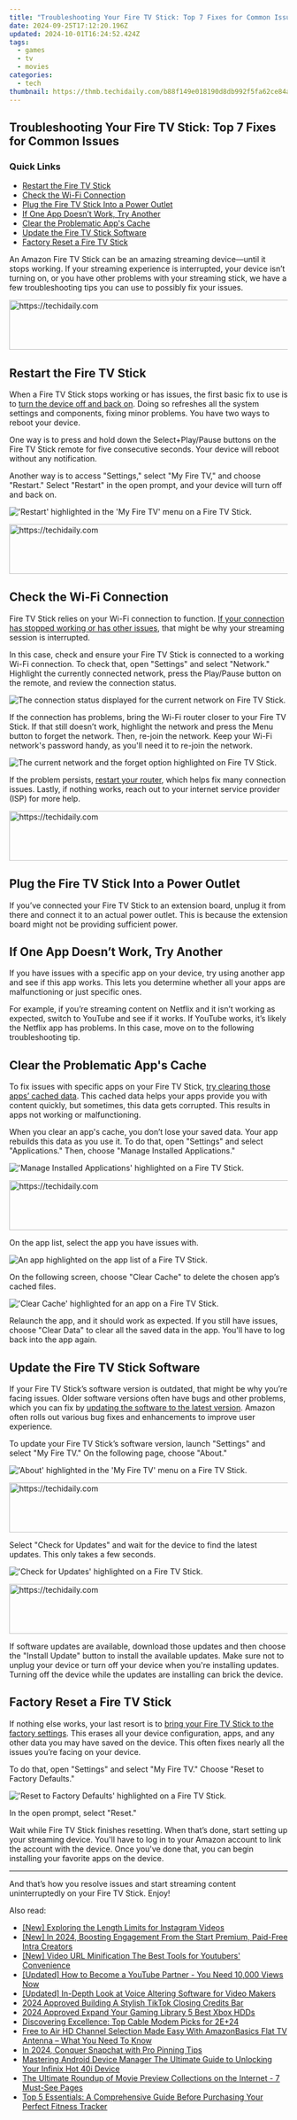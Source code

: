 ```yaml
---
title: "Troubleshooting Your Fire TV Stick: Top 7 Fixes for Common Issues"
date: 2024-09-25T17:12:20.196Z
updated: 2024-10-01T16:24:52.424Z
tags:
  - games
  - tv
  - movies
categories:
  - tech
thumbnail: https://thmb.techidaily.com/b88f149e018190d8db992f5fa62ce84a76816eeb035902ad86368ed1da64a17e.jpg
---
```


## Troubleshooting Your Fire TV Stick: Top 7 Fixes for Common Issues

### Quick Links

* [Restart the Fire TV Stick](https://screen-recording.techidaily.com/new-2024-approved-best-mac-capturing-utilities-ranked/)
* [Check the Wi-Fi Connection](https://buynow-info.techidaily.com/google-nest-hub-2nd-gen-review-if-only-it-had-a-camera/)
* [Plug the Fire TV Stick Into a Power Outlet](https://howto.techidaily.com/why-is-my-poco-f5-pro-5g-offline-troubleshooting-guide-drfone-by-drfone-fix-android-problems-fix-android-problems/)
* [If One App Doesn’t Work, Try Another](https://extra-skills.techidaily.com/in-2024-instant-anonymity-shield-face-details/)
* [Clear the Problematic App's Cache](https://some-tips.techidaily.com/top-8-subtitle-editors-transforming-into-srt-format-for-windows-and-macos-for-2024/)
* [Update the Fire TV Stick Software](https://vimeo-videos.techidaily.com/updated-in-2024-unlock-gif-potential-creating-animated-summaries-of-vimeo-videos/)
* [Factory Reset a Fire TV Stick](https://games-able.techidaily.com/7-innovative-terminal-games-for-linux-aficionados/)

 An Amazon Fire TV Stick can be an amazing streaming device—until it stops working. If your streaming experience is interrupted, your device isn’t turning on, or you have other problems with your streaming stick, we have a few troubleshooting tips you can use to possibly fix your issues.

<!-- affiliate ads begin -->
<a href="https://appsumo.8odi.net/c/5597632/2151884/7443" target="_top" id="2151884">
  <img src="//a.impactradius-go.com/display-ad/7443-2151884" border="0" alt="https://techidaily.com" width="728" height="90"/>
</a>
<img height="0" width="0" src="https://appsumo.8odi.net/i/5597632/2151884/7443" style="position:absolute;visibility:hidden;" border="0" />
<!-- affiliate ads end -->

##  Restart the Fire TV Stick

 When a Fire TV Stick stops working or has issues, the first basic fix to use is to [turn the device off and back on](https://youtube-help.techidaily.com/in-2024-learn-to-edit-films-youtube-tutorials-plus-others/). Doing so refreshes all the system settings and components, fixing minor problems. You have two ways to reboot your device.

 One way is to press and hold down the Select+Play/Pause buttons on the Fire TV Stick remote for five consecutive seconds. Your device will reboot without any notification.

 Another way is to access "Settings," select "My Fire TV," and choose "Restart." Select "Restart" in the open prompt, and your device will turn off and back on.

!['Restart' highlighted in the 'My Fire TV' menu on a Fire TV Stick.](https://static1.howtogeekimages.com/wordpress/wp-content/uploads/2024/08/1-restart-fire-tv-stick.jpg) 

<!-- affiliate ads begin -->
<a href="https://appsumo.8odi.net/c/5597632/2094428/7443" target="_top" id="2094428">
  <img src="//a.impactradius-go.com/display-ad/7443-2094428" border="0" alt="https://techidaily.com" width="728" height="90"/>
</a>
<img height="0" width="0" src="https://appsumo.8odi.net/i/5597632/2094428/7443" style="position:absolute;visibility:hidden;" border="0" />
<!-- affiliate ads end -->

##  Check the Wi-Fi Connection

 Fire TV Stick relies on your Wi-Fi connection to function. [If your connection has stopped working or has other issues](https://android-location.techidaily.com/in-2024-3-effective-methods-to-fake-gps-location-on-android-for-your-asus-rog-phone-7-ultimate-drfone-by-drfone-virtual/), that might be why your streaming session is interrupted.

 In this case, check and ensure your Fire TV Stick is connected to a working Wi-Fi connection. To check that, open "Settings" and select "Network." Highlight the currently connected network, press the Play/Pause button on the remote, and review the connection status.

![The connection status displayed for the current network on Fire TV Stick.](https://static1.howtogeekimages.com/wordpress/wp-content/uploads/2024/08/2-connection-status-fire-tv-stick.jpg) 

 If the connection has problems, bring the Wi-Fi router closer to your Fire TV Stick. If that still doesn’t work, highlight the network and press the Menu button to forget the network. Then, re-join the network. Keep your Wi-Fi network's password handy, as you'll need it to re-join the network.

![The current network and the forget option highlighted on Fire TV Stick.](https://static1.howtogeekimages.com/wordpress/wp-content/uploads/2024/08/3-forget-wi-fi-network-fire-tv-stick.jpg) 

 If the problem persists, [restart your router](https://extra-information.techidaily.com/updated-chuckle-centric-ringtone-websites-guide/), which helps fix many connection issues. Lastly, if nothing works, reach out to your internet service provider (ISP) for more help.

<!-- affiliate ads begin -->
<a href="https://appsumo.8odi.net/c/5597632/2052059/7443" target="_top" id="2052059">
  <img src="//a.impactradius-go.com/display-ad/7443-2052059" border="0" alt="https://techidaily.com" width="728" height="90"/>
</a>
<img height="0" width="0" src="https://appsumo.8odi.net/i/5597632/2052059/7443" style="position:absolute;visibility:hidden;" border="0" />
<!-- affiliate ads end -->

##  Plug the Fire TV Stick Into a Power Outlet

 If you’ve connected your Fire TV Stick to an extension board, unplug it from there and connect it to an actual power outlet. This is because the extension board might not be providing sufficient power.

##  If One App Doesn’t Work, Try Another

 If you have issues with a specific app on your device, try using another app and see if this app works. This lets you determine whether all your apps are malfunctioning or just specific ones.

 For example, if you’re streaming content on Netflix and it isn’t working as expected, switch to YouTube and see if it works. If YouTube works, it’s likely the Netflix app has problems. In this case, move on to the following troubleshooting tip.

##  Clear the Problematic App's Cache

 To fix issues with specific apps on your Fire TV Stick, [try clearing those apps’ cached data](https://extra-support.techidaily.com/updated-screen-savvy-starting-point-deciphering-display-standards/). This cached data helps your apps provide you with content quickly, but sometimes, this data gets corrupted. This results in apps not working or malfunctioning.

 When you clear an app's cache, you don’t lose your saved data. Your app rebuilds this data as you use it. To do that, open "Settings" and select "Applications." Then, choose "Manage Installed Applications."

!['Manage Installed Applications' highlighted on a Fire TV Stick.](https://static1.howtogeekimages.com/wordpress/wp-content/uploads/2024/08/4-manage-installed-apps-fire-tv-stick.jpg) 

<!-- affiliate ads begin -->
<a href="https://imp.i357552.net/c/5597632/1006793/11832" target="_top" id="1006793">
  <img src="//a.impactradius-go.com/display-ad/11832-1006793" border="0" alt="https://techidaily.com" width="728" height="90"/>
</a>
<img height="0" width="0" src="https://imp.i357552.net/i/5597632/1006793/11832" style="position:absolute;visibility:hidden;" border="0" />
<!-- affiliate ads end -->

 On the app list, select the app you have issues with.

![An app highlighted on the app list of a Fire TV Stick.](https://static1.howtogeekimages.com/wordpress/wp-content/uploads/2024/08/5-select-problematic-app-fire-tv-stick.jpg) 

 On the following screen, choose "Clear Cache" to delete the chosen app’s cached files.

!['Clear Cache' highlighted for an app on a Fire TV Stick.](https://static1.howtogeekimages.com/wordpress/wp-content/uploads/2024/08/6-clear-app-cache-fire-tv-stick.jpg) 

 Relaunch the app, and it should work as expected. If you still have issues, choose "Clear Data" to clear all the saved data in the app. You'll have to log back into the app again.

##  Update the Fire TV Stick Software

 If your Fire TV Stick’s software version is outdated, that might be why you’re facing issues. Older software versions often have bugs and other problems, which you can fix by [updating the software to the latest version](https://fox-helps.techidaily.com/updated-essential-8-choices-of-tripods-for-4k-cinematography-for-2024/). Amazon often rolls out various bug fixes and enhancements to improve user experience.

 To update your Fire TV Stick’s software version, launch "Settings" and select "My Fire TV." On the following page, choose "About."

!['About' highlighted in the 'My Fire TV' menu on a Fire TV Stick.](https://static1.howtogeekimages.com/wordpress/wp-content/uploads/2024/08/7-about-menu-fire-tv-stick.jpg) 

<!-- affiliate ads begin -->
<a href="https://ephamedtechinc.pxf.io/c/5597632/2137207/26400" target="_top" id="2137207">
  <img src="//a.impactradius-go.com/display-ad/26400-2137207" border="0" alt="https://techidaily.com" width="728" height="90"/>
</a>
<img height="0" width="0" src="https://ephamedtechinc.pxf.io/i/5597632/2137207/26400" style="position:absolute;visibility:hidden;" border="0" />
<!-- affiliate ads end -->

 Select "Check for Updates" and wait for the device to find the latest updates. This only takes a few seconds.

!['Check for Updates' highlighted on a Fire TV Stick.](https://static1.howtogeekimages.com/wordpress/wp-content/uploads/2024/08/8-update-fire-tv-stick-operating-system.jpg) 

<!-- affiliate ads begin -->
<a href="https://appsumo.8odi.net/c/5597632/2137412/7443" target="_top" id="2137412">
  <img src="//a.impactradius-go.com/display-ad/7443-2137412" border="0" alt="https://techidaily.com" width="728" height="90"/>
</a>
<img height="0" width="0" src="https://appsumo.8odi.net/i/5597632/2137412/7443" style="position:absolute;visibility:hidden;" border="0" />
<!-- affiliate ads end -->

 If software updates are available, download those updates and then choose the "Install Update" button to install the available updates. Make sure not to unplug your device or turn off your device when you're installing updates. Turning off the device while the updates are installing can brick the device.

##  Factory Reset a Fire TV Stick

 If nothing else works, your last resort is to [bring your Fire TV Stick to the factory settings](https://unlock-android.techidaily.com/in-2024-everything-you-need-to-know-about-lock-screen-settings-on-your-infinix-gt-10-pro-by-drfone-android/). This erases all your device configuration, apps, and any other data you may have saved on the device. This often fixes nearly all the issues you’re facing on your device.

 To do that, open "Settings" and select "My Fire TV." Choose "Reset to Factory Defaults."

!['Reset to Factory Defaults' highlighted on a Fire TV Stick.](https://static1.howtogeekimages.com/wordpress/wp-content/uploads/2024/08/9-factory-reset-fire-tv-stick.jpg) 

 In the open prompt, select "Reset."

 Wait while Fire TV Stick finishes resetting. When that’s done, start setting up your streaming device. You'll have to log in to your Amazon account to link the account with the device. Once you've done that, you can begin installing your favorite apps on the device.

---

 And that’s how you resolve issues and start streaming content uninterruptedly on your Fire TV Stick. Enjoy!

<ins class="adsbygoogle"
     style="display:block"
     data-ad-format="autorelaxed"
     data-ad-client="ca-pub-7571918770474297"
     data-ad-slot="1223367746"></ins>

<ins class="adsbygoogle"
     style="display:block"
     data-ad-client="ca-pub-7571918770474297"
     data-ad-slot="8358498916"
     data-ad-format="auto"
     data-full-width-responsive="true"></ins>

<span class="atpl-alsoreadstyle">Also read:</span>
<div><ul>
<li><a href="https://instagram-clips.techidaily.com/new-exploring-the-length-limits-for-instagram-videos/"><u>[New] Exploring the Length Limits for Instagram Videos</u></a></li>
<li><a href="https://youtube-sure.techidaily.com/n-2024-boosting-engagement-from-the-start-premium-paid-free-intra-creators/"><u>[New] In 2024, Boosting Engagement From the Start Premium, Paid-Free Intra Creators</u></a></li>
<li><a href="https://facebook-record-videos.techidaily.com/new-video-url-minification-the-best-tools-for-youtubers-convenience/"><u>[New] Video URL Minification The Best Tools for Youtubers' Convenience</u></a></li>
<li><a href="https://facebook-record-videos.techidaily.com/updated-how-to-become-a-youtube-partner-you-need-10000-views-now/"><u>[Updated] How to Become a YouTube Partner - You Need 10,000 Views Now</u></a></li>
<li><a href="https://youtube-blog.techidaily.com/ed-in-depth-look-at-voice-altering-software-for-video-makers/"><u>[Updated] In-Depth Look at Voice Altering Software for Video Makers</u></a></li>
<li><a href="https://tiktok-videos.techidaily.com/2024-approved-building-a-stylish-tiktok-closing-credits-bar/"><u>2024 Approved Building A Stylish TikTok Closing Credits Bar</u></a></li>
<li><a href="https://on-screen-recording.techidaily.com/2024-approved-expand-your-gaming-library-5-best-xbox-hdds/"><u>2024 Approved Expand Your Gaming Library 5 Best Xbox HDDs</u></a></li>
<li><a href="https://buynow-tips.techidaily.com/discovering-excellence-top-cable-modem-picks-for-2eplus24/"><u>Discovering Excellence: Top Cable Modem Picks for 2E+24</u></a></li>
<li><a href="https://buynow-tips.techidaily.com/free-to-air-hd-channel-selection-made-easy-with-amazonbasics-flat-tv-antenna-what-you-need-to-know/"><u>Free to Air HD Channel Selection Made Easy With AmazonBasics Flat TV Antenna – What You Need To Know</u></a></li>
<li><a href="https://snapchat-videos.techidaily.com/in-2024-conquer-snapchat-with-pro-pinning-tips/"><u>In 2024, Conquer Snapchat with Pro Pinning Tips</u></a></li>
<li><a href="https://unlock-android.techidaily.com/mastering-android-device-manager-the-ultimate-guide-to-unlocking-your-infinix-hot-40i-device-by-drfone-android/"><u>Mastering Android Device Manager The Ultimate Guide to Unlocking Your Infinix Hot 40i Device</u></a></li>
<li><a href="https://buynow-tips.techidaily.com/the-ultimate-roundup-of-movie-preview-collections-on-the-internet-7-must-see-pages/"><u>The Ultimate Roundup of Movie Preview Collections on the Internet - 7 Must-See Pages</u></a></li>
<li><a href="https://buynow-tips.techidaily.com/top-5-essentials-a-comprehensive-guide-before-purchasing-your-perfect-fitness-tracker/"><u>Top 5 Essentials: A Comprehensive Guide Before Purchasing Your Perfect Fitness Tracker</u></a></li>
</ul></div>

